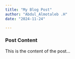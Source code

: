 ```yaml
---
title: "My Blog Post"
author: "Abdul_Almotaleb .H"
date: "2024-11-24"

---
```


### Post Content

This is the content of the post...

